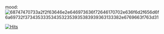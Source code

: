 mood: ![68747470733a2f2f63646e2e646973636f72646170702e636f6d2f656d6f6a69732f3734353335343532353935383939363133382e6769663f763d31](https://github.com/user-attachments/assets/75bf9991-5141-4191-bc77-6ed5b9a515ae)



[![Hits](https://hits.seeyoufarm.com/api/count/incr/badge.svg?url=https%3A%2F%2Fgithub.com%2F%2508moolmin%2Fhit-counter&count_bg=%2379C83D&title_bg=%23555555&icon=badoo.svg&icon_color=%23E7E7E7&title=hits&edge_flat=false)](https://hits.seeyoufarm.com)
